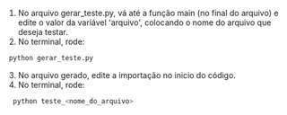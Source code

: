 1. No arquivo gerar_teste.py, vá até a função main (no final do arquivo) e edite o valor da variável 'arquivo', colocando o nome do arquivo que deseja testar. 
2. No terminal, rode:
```bash
 python gerar_teste.py
```
3. No arquivo gerado, edite a importação no inicio do código.
4. No terminal, rode:
```bash
  python teste_<nome_do_arquivo>
```